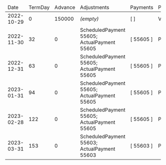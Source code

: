 <table><thead><tr><td>Date</td><td>TermDay</td><td>Advance</td><td>Adjustments</td><td>Payments</td><td>PaymentStatus</td><td>CumulativeInterest</td><td>NewInterest</td><td>NewPenaltyCharges</td><td>PrincipalPortion</td><td>ProductFeesPortion</td><td>InterestPortion</td><td>PenaltyChargesPortion</td><td>ProductFeesRefund</td><td>PrincipalBalance</td><td>ProductFeesBalance</td><td>InterestBalance</td><td>PenaltyChargesBalance</td></tr></thead><tbody><tr><td>2022-10-29</td><td>0</td><td>150000</td><td><i>(empty)</i></td><td>[  ]</td><td>ValueNone</td><td>0</td><td>0</td><td>0</td><td>0</td><td>0</td><td>0</td><td>0</td><td>0</td><td>150000</td><td>0</td><td>0</td><td>0</td></tr><tr><td>2022-11-30</td><td>32</td><td>0</td><td>ScheduledPayment 55605; ActualPayment 55605</td><td>[ 55605 ]</td><td>PaymentMade</td><td>38400</td><td>38400</td><td>0</td><td>17205</td><td>0</td><td>38400</td><td>0</td><td>0</td><td>132795</td><td>0</td><td>0</td><td>0</td></tr><tr><td>2022-12-31</td><td>63</td><td>0</td><td>ScheduledPayment 55605; ActualPayment 55605</td><td>[ 55605 ]</td><td>PaymentMade</td><td>71333</td><td>32933</td><td>0</td><td>22672</td><td>0</td><td>32933</td><td>0</td><td>0</td><td>110123</td><td>0</td><td>0</td><td>0</td></tr><tr><td>2023-01-31</td><td>94</td><td>0</td><td>ScheduledPayment 55605; ActualPayment 55605</td><td>[ 55605 ]</td><td>PaymentMade</td><td>98644</td><td>27311</td><td>0</td><td>28294</td><td>0</td><td>27311</td><td>0</td><td>0</td><td>81829</td><td>0</td><td>0</td><td>0</td></tr><tr><td>2023-02-28</td><td>122</td><td>0</td><td>ScheduledPayment 55605; ActualPayment 55605</td><td>[ 55605 ]</td><td>PaymentMade</td><td>116974</td><td>18330</td><td>0</td><td>37275</td><td>0</td><td>18330</td><td>0</td><td>0</td><td>44554</td><td>0</td><td>0</td><td>0</td></tr><tr><td>2023-03-31</td><td>153</td><td>0</td><td>ScheduledPayment 55603; ActualPayment 55603</td><td>[ 55603 ]</td><td>PaidInFull</td><td>128023</td><td>11049</td><td>0</td><td>44554</td><td>0</td><td>11049</td><td>0</td><td>0</td><td>0</td><td>0</td><td>0</td><td>0</td></tr></tbody></table>